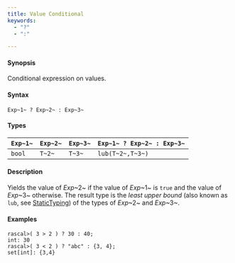 ```yaml
---
title: Value Conditional
keywords:
  - "?"
  - ":"

---
```


#### Synopsis

Conditional expression on values.

#### Syntax

`Exp~1~ ? Exp~2~ : Exp~3~`

#### Types


| `Exp~1~`  | `Exp~2~` | `Exp~3~` | `Exp~1~ ? Exp~2~ : Exp~3~`  |
| --- | --- | --- | --- |
|   `bool`   | `T~2~`   | `T~3~`   | `lub(T~2~,T~3~)`             |


#### Description

Yields the value of _Exp_~2~ if the value of _Exp_~1~ is `true` and the value of _Exp_~3~ otherwise.
The result type is the _least upper bound_ (also known as `lub`, see [StaticTyping](../../../../../Rascal/Declarations/StaticTyping/index.md)) of the types of _Exp_~2~ and _Exp_~3~.

#### Examples


```rascal-shell 
rascal>( 3 > 2 ) ? 30 : 40;
int: 30
rascal>( 3 < 2 ) ? "abc" : {3, 4};
set[int]: {3,4}
```


